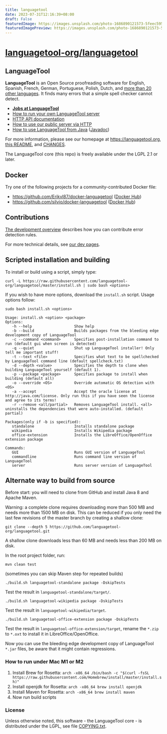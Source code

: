 ```yaml
---
title: languagetool
date: 2023-07-31T12:16:39+08:00
draft: False
featuredImage: https://images.unsplash.com/photo-1686890121573-5feec595490e?ixid=M3w0NjAwMjJ8MHwxfHJhbmRvbXx8fHx8fHx8fDE2OTA3NzY4Nzl8&ixlib=rb-4.0.3
featuredImagePreview: https://images.unsplash.com/photo-1686890121573-5feec595490e?ixid=M3w0NjAwMjJ8MHwxfHJhbmRvbXx8fHx8fHx8fDE2OTA3NzY4Nzl8&ixlib=rb-4.0.3
---
```


# [languagetool-org/languagetool](https://github.com/languagetool-org/languagetool)

## LanguageTool

**LanguageTool** is an Open Source proofreading software for English, Spanish, French, German,
Portuguese, Polish, Dutch, and [more than 20 other languages](https://languagetool.org/languages/).
It finds many errors that a simple spell checker cannot detect.

* **[Jobs at LanguageTool](https://languagetool.org/careers)**
* [How to run your own LanguageTool server](https://dev.languagetool.org/http-server)
* [HTTP API documentation](https://languagetool.org/http-api/swagger-ui/#!/default/post_check)
* [How to use our public server via HTTP](https://dev.languagetool.org/public-http-api)
* [How to use LanguageTool from Java](https://dev.languagetool.org/java-api) ([Javadoc](https://languagetool.org/development/api/index.html?org/languagetool/JLanguageTool.html))

For more information, please see our homepage at https://languagetool.org,
[this README](https://github.com/languagetool-org/languagetool/blob/master/languagetool-standalone/README.md),
and [CHANGES](https://github.com/languagetool-org/languagetool/blob/master/languagetool-standalone/CHANGES.md).

The LanguageTool core (this repo) is freely available under the LGPL 2.1 or later.

## Docker

Try one of the following projects for a community-contributed Docker file:

- https://github.com/Erikvl87/docker-languagetool ([Docker Hub](https://hub.docker.com/r/erikvl87/languagetool))
- https://github.com/silvio/docker-languagetool ([Docker Hub](https://hub.docker.com/r/silviof/docker-languagetool))

## Contributions

[The development overview](https://dev.languagetool.org/development-overview) describes
how you can contribute error detection rules.

For more technical details, see [our dev pages](https://dev.languagetool.org).

## Scripted installation and building
To install or build using a script, simply type:
```
curl -L https://raw.githubusercontent.com/languagetool-org/languagetool/master/install.sh | sudo bash <options>
```

If you wish to have more options, download the `install.sh` script. Usage options follow:

```
sudo bash install.sh <options>

Usage: install.sh <option> <package>
Options:
   -h --help                   Show help
   -b --build                  Builds packages from the bleeding edge development copy of LanguageTool
   -c --command <command>      Specifies post-installation command to run (default gui when screen is detected)
   -q --quiet                  Shut up LanguageTool installer! Only tell me important stuff!
   -t --text <file>            Specifies what text to be spellchecked by LanguageTool command line (default spellcheck.txt)
   -d --depth <value>          Specifies the depth to clone when building LanguageTool yourself (default 1).
   -p --package <package>      Specifies package to install when building (default all)
   -o --override <OS>          Override automatic OS detection with <OS>
   -a --accept                 Accept the oracle license at http://java.com/license. Only run this if you have seen the license and agree to its terms!
   -r --remove <all/partial>   Removes LanguageTool install. <all> uninstalls the dependencies that were auto-installed. (default partial)

Packages(only if -b is specified):
   standalone                  Installs standalone package
   wikipedia                   Installs Wikipedia package
   office-extension            Installs the LibreOffice/OpenOffice extension package

Commands:
   GUI                         Runs GUI version of LanguageTool
   commandline                 Runs command line version of LanguageTool
   server                      Runs server version of LanguageTool
```

## Alternate way to build from source

Before start: you will need to clone from GitHub and install Java 8 and Apache Maven.

Warning: a complete clone requires downloading more than 500 MB and needs more than 1500 MB on disk.
This can be reduced if you only need the last few revisions of the master branch
by creating a shallow clone:

    git clone --depth 5 https://github.com/languagetool-org/languagetool.git

A shallow clone downloads less than 60 MB and needs less than 200 MB on disk.

In the root project folder, run:

    mvn clean test

(sometimes you can skip Maven step for repeated builds)

    ./build.sh languagetool-standalone package -DskipTests

Test the result in `languagetool-standalone/target/`.

    ./build.sh languagetool-wikipedia package -DskipTests

Test the result in `languagetool-wikipedia/target`.

    ./build.sh languagetool-office-extension package -DskipTests

Test the result in `languagetool-office-extension/target`, rename the `*.zip` to `*.oxt` to install it in LibreOffice/OpenOffice.

Now you can use the bleeding edge development copy of LanguageTool `*.jar` files, be aware that it might contain regressions.


### How to run under Mac M1 or M2

1. Install Brew for Rosetta: `arch -x86_64 /bin/bash -c "$(curl -fsSL https://raw.githubusercontent.com/Homebrew/install/master/install.sh)"`
2. Install openjdk for Rosetta: `arch -x86_64 brew install openjdk`
3. Install Maven for Rosetta: `arch -x86_64 brew install maven`
4. Now run build scripts

### License

Unless otherwise noted, this software - the LanguageTool core - is distributed under the LGPL, see
file [COPYING.txt](https://github.com/languagetool-org/languagetool/blob/master/COPYING.txt).
